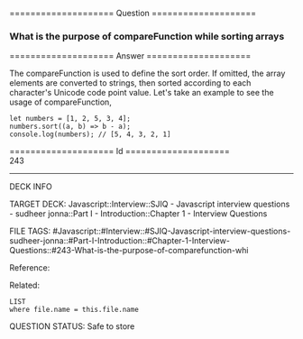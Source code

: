 ==================== Question ====================  

### What is the purpose of compareFunction while sorting arrays  

==================== Answer ====================  

The compareFunction is used to define the sort order. If omitted, the array elements are converted to strings, then sorted according to each character's Unicode code point value. Let's take an example to see the usage of compareFunction,

<!-- codeblock-start -->
<pre><code class="hljs language-javascript"><span class="hljs-keyword">let</span> numbers = [<span class="hljs-number">1</span>, <span class="hljs-number">2</span>, <span class="hljs-number">5</span>, <span class="hljs-number">3</span>, <span class="hljs-number">4</span>];
numbers.<span class="hljs-title function_">sort</span>(<span class="hljs-function">(<span class="hljs-params">a, b</span>) =></span> b - a);
<span class="hljs-variable language_">console</span>.<span class="hljs-title function_">log</span>(numbers); <span class="hljs-comment">// [5, 4, 3, 2, 1]</span>
</code></pre>
<!-- codeblock-end -->

==================== Id ====================  
243

---

DECK INFO

TARGET DECK: Javascript::Interview::SJIQ - Javascript interview questions - sudheer jonna::Part I - Introduction::Chapter 1 - Interview Questions

FILE TAGS: #Javascript::#Interview::#SJIQ-Javascript-interview-questions-sudheer-jonna::#Part-I-Introduction::#Chapter-1-Interview-Questions::#243-What-is-the-purpose-of-comparefunction-whi

Reference:

Related:

```dataview
LIST
where file.name = this.file.name
```

QUESTION STATUS: Safe to store
